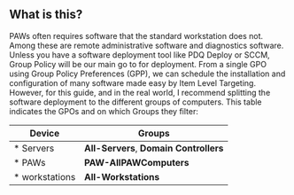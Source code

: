 ## What is this?
PAWs often requires software that the standard workstation does not.  Among these are remote administrative software and diagnostics software.  Unless you have a software deployment tool like PDQ Deploy or SCCM, Group Policy will be our main go to for deployment.  From a single GPO using Group Policy Preferences (GPP), we can schedule the installation and configuration of many software made easy by Item Level Targeting.  However, for this guide, and in the real world, I recommend splitting the software deployment to the different groups of computers.  This table indicates the GPOs and on which Groups they filter:

Device | Groups
--- | ---
* Servers | **All-Servers**, **Domain Controllers**
* PAWs | **PAW-AllPAWComputers**
* workstations | **All-Workstations**
